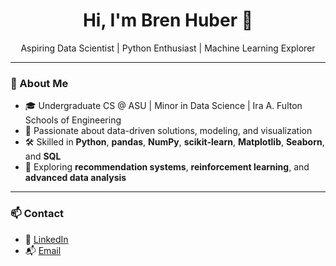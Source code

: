 <h1 align="center">Hi, I'm Bren Huber 👋</h1>
<p align="center">
  Aspiring Data Scientist | Python Enthusiast | Machine Learning Explorer
</p>

---

### 🚀 About Me

- 🎓 Undergraduate CS @ ASU | Minor in Data Science | Ira A. Fulton Schools of Engineering  
- 🧠 Passionate about data-driven solutions, modeling, and visualization  
- 🛠️ Skilled in **Python**, **pandas**, **NumPy**, **scikit-learn**, **Matplotlib**, **Seaborn**, and **SQL**
- 🤖 Exploring **recommendation systems**, **reinforcement learning**, and **advanced data analysis**

---

### 📫 Contact

- 💼 [LinkedIn](https://www.linkedin.com/in/brenhuber)  
- 📬 [Email](mailto:brenhuberbusiness@gmail.com)

